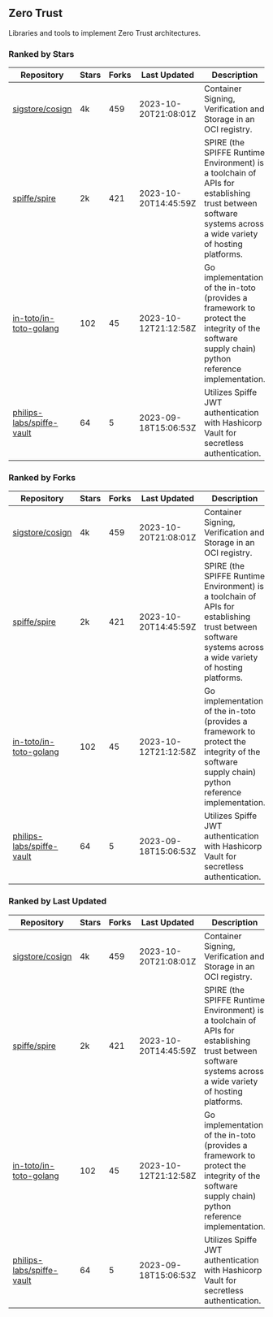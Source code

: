 ## Zero Trust

Libraries and tools to implement Zero Trust architectures.

### Ranked by Stars

| Repository | Stars | Forks | Last Updated | Description | 
|------------|-------|-------|--------------|-------------|
| [sigstore/cosign](https://github.com/sigstore/cosign) | 4k | 459 | 2023-10-20T21:08:01Z |  Container Signing, Verification and Storage in an OCI registry. |
| [spiffe/spire](https://github.com/spiffe/spire) | 2k | 421 | 2023-10-20T14:45:59Z |  SPIRE (the SPIFFE Runtime Environment) is a toolchain of APIs for establishing trust between software systems across a wide variety of hosting platforms. |
| [in-toto/in-toto-golang](https://github.com/in-toto/in-toto-golang) | 102 | 45 | 2023-10-12T21:12:58Z |  Go implementation of the in-toto (provides a framework to protect the integrity of the software supply chain) python reference implementation. |
| [philips-labs/spiffe-vault](https://github.com/philips-labs/spiffe-vault) | 64 | 5 | 2023-09-18T15:06:53Z |  Utilizes Spiffe JWT authentication with Hashicorp Vault for secretless authentication. |

### Ranked by Forks

| Repository | Stars | Forks | Last Updated | Description | 
|------------|-------|-------|--------------|-------------|
| [sigstore/cosign](https://github.com/sigstore/cosign) | 4k | 459 | 2023-10-20T21:08:01Z |  Container Signing, Verification and Storage in an OCI registry. |
| [spiffe/spire](https://github.com/spiffe/spire) | 2k | 421 | 2023-10-20T14:45:59Z |  SPIRE (the SPIFFE Runtime Environment) is a toolchain of APIs for establishing trust between software systems across a wide variety of hosting platforms. |
| [in-toto/in-toto-golang](https://github.com/in-toto/in-toto-golang) | 102 | 45 | 2023-10-12T21:12:58Z |  Go implementation of the in-toto (provides a framework to protect the integrity of the software supply chain) python reference implementation. |
| [philips-labs/spiffe-vault](https://github.com/philips-labs/spiffe-vault) | 64 | 5 | 2023-09-18T15:06:53Z |  Utilizes Spiffe JWT authentication with Hashicorp Vault for secretless authentication. |

### Ranked by Last Updated

| Repository | Stars | Forks | Last Updated | Description | 
|------------|-------|-------|--------------|-------------|
| [sigstore/cosign](https://github.com/sigstore/cosign) | 4k | 459 | 2023-10-20T21:08:01Z |  Container Signing, Verification and Storage in an OCI registry. |
| [spiffe/spire](https://github.com/spiffe/spire) | 2k | 421 | 2023-10-20T14:45:59Z |  SPIRE (the SPIFFE Runtime Environment) is a toolchain of APIs for establishing trust between software systems across a wide variety of hosting platforms. |
| [in-toto/in-toto-golang](https://github.com/in-toto/in-toto-golang) | 102 | 45 | 2023-10-12T21:12:58Z |  Go implementation of the in-toto (provides a framework to protect the integrity of the software supply chain) python reference implementation. |
| [philips-labs/spiffe-vault](https://github.com/philips-labs/spiffe-vault) | 64 | 5 | 2023-09-18T15:06:53Z |  Utilizes Spiffe JWT authentication with Hashicorp Vault for secretless authentication. |

